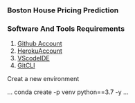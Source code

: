 ### Boston House Pricing Prediction

### Software And Tools Requirements

1. [Github Account](https://github.com)
2. [HerokuAccount](https://heroku.com)
3. [VScodeIDE](https://code.visualstdio.com/)
4. [GitCLI](https://git.scm.com/book/en/v2Getting.Started.The.Command.Line)

Creat a new environment

...
conda create -p venv python==3.7 -y
...

